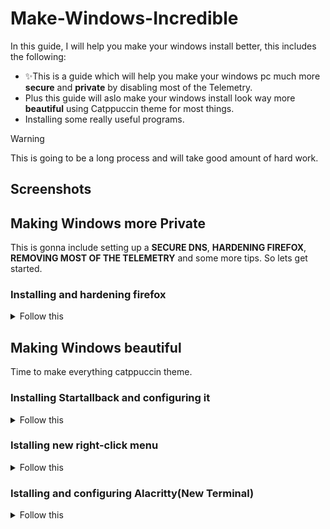 # Make-Windows-Incredible
In this guide, I will help you make your windows install better, this includes the following:
+ ✨This is a guide which will help you make your windows pc much more **secure** and **private** by disabling most of the Telemetry.
+ Plus this guide will aslo make your windows install look way more **beautiful** using Catppuccin theme for most things.
+ Installing some really useful programs.
> [!WARNING]
> This is going to be a long process and will take good amount of hard work.


## Screenshots

## Making Windows more Private
This is gonna include setting up a **SECURE DNS**, **HARDENING FIREFOX**, **REMOVING MOST OF THE TELEMETRY** and some more tips.
So lets get started.

### Installing and hardening firefox
<details close>
<summary>Follow this</summary>
<br>
Install firefox from (https://www.mozilla.org/en-US/firefox/)
  
#### **You can follow this [youtube video](https://www.youtube.com/watch?v=Fr8UFJzpNls&t=490s) for hardening firefox or just follow the following steps.**
  
#### Steps for hardening:
  
1. Changing some basic settings in **settings>home**

> Set homepage and new window to **blank page** (do the same for new tabs)

> Disable: Shortcuts

> Disable: recommended stories

> Disable recent activity

2. Changing settings in **settings>privacy and security**

> Change the tracking protection to Strict

> Enable: Tell websites not to sell or share my data

> Enable: Send websites a “Do Not Track” request

> Go under Firefox Data Collection and Use and disable everything

> Go under HTTPS-Only Mode and Enable: Enable HTTPS-Only Mode in all windows

3. Install extentions

> Ublock origin(for blocking adds)

> Firefox Color(needed later for customizing firefox)

4. Install a user.js file

Go to [Betterfox](https://github.com/yokoffing/Betterfox) and click on **raw** in the right hand side and copy everything.

**Search** `about:profiles` in the address bar of firefox

Under root directory click `Open Directory` or go to `C:\Users\SUJU\AppData\Roaming\Mozilla\Firefox\Profiles\PROFILENAME` in your file manager

Create a file called **user.js** in the onpened directory and paste all of the raw file there and save it.

Now restart firefox and its hardened. Good job!

</details>

## Making Windows beautiful
Time to make everything catppuccin theme.

### Installing Startallback and configuring it
<details close>
<summary>Follow this</summary>
<br>
Steps:

You can follow this [video](https://www.youtube.com/watch?v=kvpZx_SP2SM&list=PLGWgbaPiQ4hp4mYdaoVYnNZzzEym93d0t&index=5) or follow the following steps
  
1. Install startallback from [here](https://startallback.com/)

2. Download this [file](https://github.com/notsuju/Make-Windows-Incredible/blob/main/Catppuccin-theme/Startallback/Catppuccin%20SAB.msstyles)

3. Go to `C:\Program Files\StartAllBack\Styles` and copy the downloaded catppuccin sab file there.

4. Now right click on start logo on desktop, go to the last option preferences, it will open startallback settings.

5. Go the taskbar settings and change the taskbar location setting to **TOP**

6. In taskbar settings change the visual style to catppuccin (do the same for start menu)

DONE THE START MENU AND TASKBAR ARE DONE. :)

</details>

### Istalling new right-click menu
<details close>
<summary>Follow this</summary>
<br>
Steps:
  
1. Install from [nilesoft shell](https://nilesoft.org/) or by running `winget install nilesoft.shell` in cmd

2. After installing your right-click menu will change and will have a lot more options.

3. You will have to install Catppuccin-Mocha-Pink.nss theme from [Catppuccin nilesoft](https://github.com/catppuccin/nilesoft-shell/blob/main/mocha/catppuccin-mocha-pink.nss)

4. After downloading the catppuccin-mocha-pink.nss file, open the file in notepad and **rename the file to theme.nss**

5. Copy the theme.nss file

6. Shift+right click on the taskbar>shell>open directory, this should open in file manager.

7. Go the folder `imports` and paste your theme.nss there.

8. Hold shift and right-click the taskbar and Click on **Exit Explorer**

DONE THE RIGHT CLICK MENU IS NOW THEMED. 💯

</details>

### Istalling and configuring Alacritty(New Terminal)
<details close>
<summary>Follow this</summary>
<br>
Steps:

1. Intall [alacritty](https://alacritty.org/)

2. Opem alacritty once and close it.

3. Go to `C:\Users\username\AppData\Roaming\alacritty` in file manager

4. Make a file named `alacritty.toml` inside `C:\Users\username\AppData\Roaming\alacritty`

5. Open this file in any text editor like vs code

6. 






